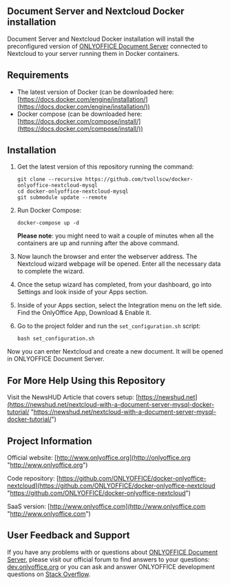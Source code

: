 ## Document Server and Nextcloud Docker installation

Document Server and Nextcloud Docker installation will install the preconfigured version of [ONLYOFFICE Document Server][2] connected to Nextcloud to your server running them in Docker containers.

## Requirements

* The latest version of Docker (can be downloaded here: [https://docs.docker.com/engine/installation/](https://docs.docker.com/engine/installation/))
* Docker compose (can be downloaded here: [https://docs.docker.com/compose/install/](https://docs.docker.com/compose/install/))

## Installation

1. Get the latest version of this repository running the command:

    ```
    git clone --recursive https://github.com/tvollscw/docker-onlyoffice-nextcloud-mysql
    cd docker-onlyoffice-nextcloud-mysql
    git submodule update --remote
    ```

2. Run Docker Compose:

    ```
    docker-compose up -d
    ```

    **Please note**: you might need to wait a couple of minutes when all the containers are up and running after the above command.

3. Now launch the browser and enter the webserver address. The Nextcloud wizard webpage will be opened. Enter all the necessary data to complete the wizard.

4. Once the setup wizard has completed, from your dashboard, go into Settings and look inside of your Apps section. 

5. Inside of your Apps section, select the Integration menu on the left side. Find the OnlyOffice App, Download & Enable it.

4. Go to the project folder and run the `set_configuration.sh` script:

    ```
    bash set_configuration.sh
    ```

Now you can enter Nextcloud and create a new document. It will be opened in ONLYOFFICE Document Server.

## For More Help Using this Repository

Visit the NewsHUD Article that covers setup: [https://newshud.net](https://newshud.net/nextcloud-with-a-document-server-mysql-docker-tutorial/ "https://newshud.net/nextcloud-with-a-document-server-mysql-docker-tutorial/")

## Project Information

Official website: [http://www.onlyoffice.org](http://onlyoffice.org "http://www.onlyoffice.org")

Code repository: [https://github.com/ONLYOFFICE/docker-onlyoffice-nextcloud](https://github.com/ONLYOFFICE/docker-onlyoffice-nextcloud "https://github.com/ONLYOFFICE/docker-onlyoffice-nextcloud")

SaaS version: [http://www.onlyoffice.com](http://www.onlyoffice.com "http://www.onlyoffice.com")

## User Feedback and Support

If you have any problems with or questions about [ONLYOFFICE Document Server][2], please visit our official forum to find answers to your questions: [dev.onlyoffice.org][1] or you can ask and answer ONLYOFFICE development questions on [Stack Overflow][3].

  [1]: http://dev.onlyoffice.org
  [2]: https://github.com/ONLYOFFICE/DocumentServer
  [3]: http://stackoverflow.com/questions/tagged/onlyoffice
